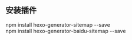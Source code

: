 ## 安装插件
npm install hexo-generator-sitemap --save  
npm install hexo-generator-baidu-sitemap --save

